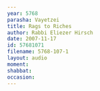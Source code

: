 ```yaml
---
year: 5768
parasha: Vayetzei
title: Rags to Riches
author: Rabbi Eliezer Hirsch
date: 2007-11-17
id: 57681071
filename: 5768-107-1
layout: audio
moment: 
shabbat: 
occasion: 
---
```

